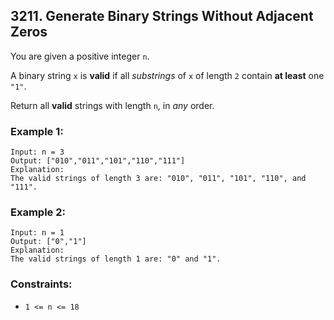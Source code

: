## 3211. Generate Binary Strings Without Adjacent Zeros

You are given a positive integer ```n```.

A binary string ```x``` is **valid** if all *substrings* of ```x``` of length ```2``` contain **at least** one ```"1"```.

Return all **valid** strings with length ```n```, in *any* order.

### Example 1:
```
Input: n = 3
Output: ["010","011","101","110","111"]
Explanation:
The valid strings of length 3 are: "010", "011", "101", "110", and "111".
```
### Example 2:
```
Input: n = 1
Output: ["0","1"]
Explanation:
The valid strings of length 1 are: "0" and "1".
```

### Constraints:

* ```1 <= n <= 18```